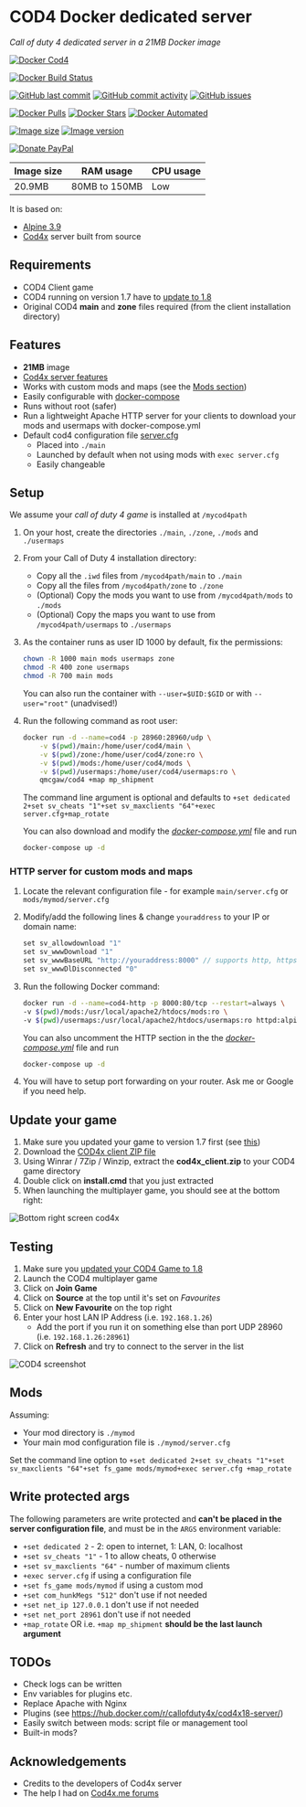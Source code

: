 # COD4 Docker dedicated server

*Call of duty 4 dedicated server in a 21MB Docker image*

[![Docker Cod4](https://github.com/qdm12/cod4-docker/raw/master/images/title.png)](https://hub.docker.com/r/qmcgaw/cod4/)

[![Docker Build Status](https://img.shields.io/docker/build/qmcgaw/cod4.svg)](https://hub.docker.com/r/qmcgaw/cod4)

[![GitHub last commit](https://img.shields.io/github/last-commit/qdm12/cod4-docker.svg)](https://github.com/qdm12/cod4-docker/issues)
[![GitHub commit activity](https://img.shields.io/github/commit-activity/y/qdm12/cod4-docker.svg)](https://github.com/qdm12/cod4-docker/issues)
[![GitHub issues](https://img.shields.io/github/issues/qdm12/cod4-docker.svg)](https://github.com/qdm12/cod4-docker/issues)

[![Docker Pulls](https://img.shields.io/docker/pulls/qmcgaw/cod4.svg)](https://hub.docker.com/r/qmcgaw/cod4)
[![Docker Stars](https://img.shields.io/docker/stars/qmcgaw/cod4.svg)](https://hub.docker.com/r/qmcgaw/cod4)
[![Docker Automated](https://img.shields.io/docker/automated/qmcgaw/cod4.svg)](https://hub.docker.com/r/qmcgaw/cod4)

[![Image size](https://images.microbadger.com/badges/image/qmcgaw/cod4.svg)](https://microbadger.com/images/qmcgaw/cod4)
[![Image version](https://images.microbadger.com/badges/version/qmcgaw/cod4.svg)](https://microbadger.com/images/qmcgaw/cod4)

[![Donate PayPal](https://img.shields.io/badge/Donate-PayPal-green.svg)](https://paypal.me/qdm12)

| Image size | RAM usage | CPU usage |
| --- | --- | --- |
| 20.9MB | 80MB to 150MB | Low |

It is based on:

- [Alpine 3.9](https://alpinelinux.org)
- [Cod4x](https://github.com/callofduty4x/CoD4x_Server) server built from source

## Requirements

- COD4 Client game
- COD4 running on version 1.7 have to [update to 1.8](#update-your-game)
- Original COD4 **main** and **zone** files required (from the client installation directory)

## Features

- **21MB** image
- [Cod4x server features](https://github.com/callofduty4x/CoD4x_Server#the-most-prominent-features-are)
- Works with custom mods and maps (see the [Mods section](#Mods))
- Easily configurable with [docker-compose](#using-docker-compose)
- Runs without root (safer)
- Run a lightweight Apache HTTP server for your clients to download your mods and usermaps with docker-compose.yml
- Default cod4 configuration file [server.cfg](https://github.com/qdm12/cod4-docker/blob/master/server.cfg)
    - Placed into `./main`
    - Launched by default when not using mods with `exec server.cfg`
    - Easily changeable

## Setup

We assume your *call of duty 4 game* is installed at `/mycod4path`

1. On your host, create the directories `./main`, `./zone`, `./mods` and `./usermaps`
1. From your Call of Duty 4 installation directory:
    - Copy all the `.iwd` files from `/mycod4path/main` to `./main`
    - Copy all the files from `/mycod4path/zone` to `./zone`
    - (Optional) Copy the mods you want to use from `/mycod4path/mods` to `./mods`
    - (Optional) Copy the maps you want to use from `/mycod4path/usermaps` to `./usermaps`
1. As the container runs as user ID 1000 by default, fix the permissions:

    ```bash
    chown -R 1000 main mods usermaps zone
    chmod -R 400 zone usermaps
    chmod -R 700 main mods
    ```

    You can also run the container with `--user=$UID:$GID` or with `--user="root"` (unadvised!)

1. Run the following command as root user:

    ```bash
    docker run -d --name=cod4 -p 28960:28960/udp \
        -v $(pwd)/main:/home/user/cod4/main \
        -v $(pwd)/zone:/home/user/cod4/zone:ro \
        -v $(pwd)/mods:/home/user/cod4/mods \
        -v $(pwd)/usermaps:/home/user/cod4/usermaps:ro \
        qmcgaw/cod4 +map mp_shipment
    ```

    The command line argument is optional and defaults to `+set dedicated 2+set sv_cheats "1"+set sv_maxclients "64"+exec server.cfg+map_rotate`

    You can also download and modify the [*docker-compose.yml*](https://raw.githubusercontent.com/qdm12/cod4-docker/master/docker-compose.yml) file and run

    ```bash
    docker-compose up -d
    ```

### HTTP server for custom mods and maps

1. Locate the relevant configuration file - for example `main/server.cfg` or `mods/mymod/server.cfg`
1. Modify/add the following lines & change `youraddress` to your IP or domain name:

    ```c
    set sv_allowdownload "1"
    set sv_wwwDownload "1"
    set sv_wwwBaseURL "http://youraddress:8000" // supports http, https and ftp addresses
    set sv_wwwDlDisconnected "0"
    ```

1. Run the following Docker command:

    ```bash
    docker run -d --name=cod4-http -p 8000:80/tcp --restart=always \
    -v $(pwd)/mods:/usr/local/apache2/htdocs/mods:ro \
    -v $(pwd)/usermaps:/usr/local/apache2/htdocs/usermaps:ro httpd:alpine
    ```

    You can also uncomment the HTTP section in the the [*docker-compose.yml*](https://raw.githubusercontent.com/qdm12/cod4-docker/master/docker-compose.yml) file and run

    ```bash
    docker-compose up -d
    ```

1. You will have to setup port forwarding on your router. Ask me or Google if you need help.

## Update your game

1. Make sure you updated your game to version 1.7 first (see [this](https://cod4x.me/index.php?/forums/topic/12-how-to-install-cod4x/))
1. Download the [COD4x client ZIP file](https://cod4x.me/downloads/cod4x_client.zip)
1. Using Winrar / 7Zip / Winzip, extract the **cod4x_client.zip** to your COD4 game directory
1. Double click on **install.cmd** that you just extracted
1. When launching the multiplayer game, you should see at the bottom right:

![Bottom right screen cod4x](https://github.com/qdm12/cod4-docker/blob/master/images/cod4x-update.png?raw=true)

## Testing

1. Make sure you [updated your COD4 Game to 1.8](#update-your-game)
1. Launch the COD4 multiplayer game
1. Click on **Join Game**
1. Click on **Source** at the top until it's set on *Favourites*
1. Click on **New Favourite** on the top right
1. Enter your host LAN IP Address (i.e. `192.168.1.26`)
    - Add the port if you run it on something else than port UDP 28960 (i.e. `192.168.1.26:28961`)
1. Click on **Refresh** and try to connect to the server in the list

![COD4 screenshot](https://github.com/qdm12/cod4-docker/blob/master/images/test.png?raw=true)

## Mods

Assuming:

- Your mod directory is `./mymod`
- Your main mod configuration file is `./mymod/server.cfg`

Set the command line option to `+set dedicated 2+set sv_cheats "1"+set sv_maxclients "64"+set fs_game mods/mymod+exec server.cfg +map_rotate`

## Write protected args

The following parameters are write protected and **can't be placed in the server configuration file**, 
and must be in the `ARGS` environment variable:

- `+set dedicated 2` - 2: open to internet, 1: LAN, 0: localhost
- `+set sv_cheats "1"` - 1 to allow cheats, 0 otherwise
- `+set sv_maxclients "64"` - number of maximum clients
- `+exec server.cfg` if using a configuration file
- `+set fs_game mods/mymod` if using a custom mod
- `+set com_hunkMegs "512"` don't use if not needed
- `+set net_ip 127.0.0.1` don't use if not needed
- `+set net_port 28961` don't use if not needed
- `+map_rotate` OR i.e. `+map mp_shipment` **should be the last launch argument**

## TODOs

- Check logs can be written
- Env variables for plugins etc.
- Replace Apache with Nginx
- Plugins (see https://hub.docker.com/r/callofduty4x/cod4x18-server/)
- Easily switch between mods: script file or management tool
- Built-in mods?

## Acknowledgements

- Credits to the developers of Cod4x server
- The help I had on [Cod4x.me forums](https://cod4x.me/index.php?/forums/)
